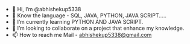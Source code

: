 - 👋 Hi, I’m @abhishekup5338
- 👀 Know the language - SQL, JAVA, PYTHON, JAVA SCRIPT.....
- 🌱 I’m currently learning PYTHON AND JAVA SCRIPT.
- 💞️ I’m looking to collaborate on a project that enhance my knowledge.
- 📫 How to reach me Mail - abhishekup5338@gmail.com

<!---
abhishekup5338/abhishekup5338 is a ✨ special ✨ repository because its `README.md` (this file) appears on your GitHub profile.
You can click the Preview link to take a look at your changes.
--->
